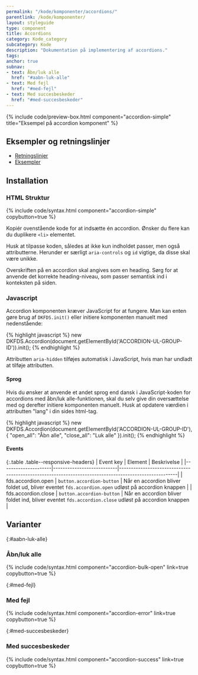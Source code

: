 ```yaml
---
permalink: "/kode/komponenter/accordions/"
parentlink: /kode/komponenter/
layout: styleguide
type: component
title: Accordions
category: Kode_category
subcategory: Kode
description: "Dokumentation på implementering af accordions."
tags: 
anchor: true
subnav:
- text: Åbn/luk alle
  href: "#aabn-luk-alle"
- text: Med fejl
  href: "#med-fejl"
- text: Med succesbeskeder
  href: "#med-succesbeskeder"
---
```


{% include code/preview-box.html component="accordion-simple" title="Eksempel på accordion komponent" %}

## Eksempler og retningslinjer
<ul class="nobullet-list">
    <li><a href="/komponenter/accordions/#retningslinjer">Retningslinjer</a></li>
    <li><a href="/komponenter/accordions/">Eksempler</a></li>
</ul>

## Installation

### HTML Struktur

{% include code/syntax.html component="accordion-simple" copybutton=true %}

Kopiér ovenstående kode for at indsætte én accordion. Ønsker du flere kan du duplikere `<li>` elementet.

Husk at tilpasse koden, således at ikke kun indholdet passer, men også attributterne. Herunder er særligt `aria-controls` og `id` vigtige, da disse skal være unikke. 

Overskriften på en accordion skal angives som en heading. Sørg for at anvende det korrekte heading-niveau, som passer semantisk ind i konteksten på siden.

### Javascript
Accordion komponenten kræver JavaScript for at fungere. Man kan enten gøre brug af `DKFDS.init()` eller initiere komponenten manuelt med nedenstående:

{% highlight javascript %}
new DKFDS.Accordion(document.getElementById('ACCORDION-UL-GROUP-ID')).init();
{% endhighlight %}

Attributten `aria-hidden` tilføjes automatisk i JavaScript, hvis man har undladt at tilføje attributten.

#### Sprog
Hvis du ønsker at anvende et andet sprog end dansk i JavaScript-koden for accordions med åbn/luk alle-funktionen, skal du selv give din oversættelse med og derefter initiere komponenten manuelt. Husk at opdatere værdien i attributten "lang" i din sides html-tag.

{% highlight javascript %}
new DKFDS.Accordion(document.getElementById('ACCORDION-UL-GROUP-ID'), {
  "open_all": "Åbn alle", 
  "close_all": "Luk alle" 
}).init();
{% endhighlight %}

#### Events

{:.table .table--responsive-headers}
| Event key           | Element                   | Beskrivelse                                                                                          |
|---------------------|---------------------------|------------------------------------------------------------------------------------------------------|
| fds.accordion.open  | `button.accordion-button` | Når en accordion bliver foldet ud, bliver eventet `fds.accordion.open` udløst på accordion knappen   |
| fds.accordion.close | `button.accordion-button` | Når en accordion bliver foldet ind, bliver eventet `fds.accordion.close` udløst på accordion knappen |

## Varianter

{:#aabn-luk-alle}
### Åbn/luk alle
{% include code/syntax.html component="accordion-bulk-open" link=true copybutton=true %}

{:#med-fejl}
### Med fejl
{% include code/syntax.html component="accordion-error" link=true copybutton=true %}

{:#med-succesbeskeder}
### Med succesbeskeder
{% include code/syntax.html component="accordion-success" link=true copybutton=true %}